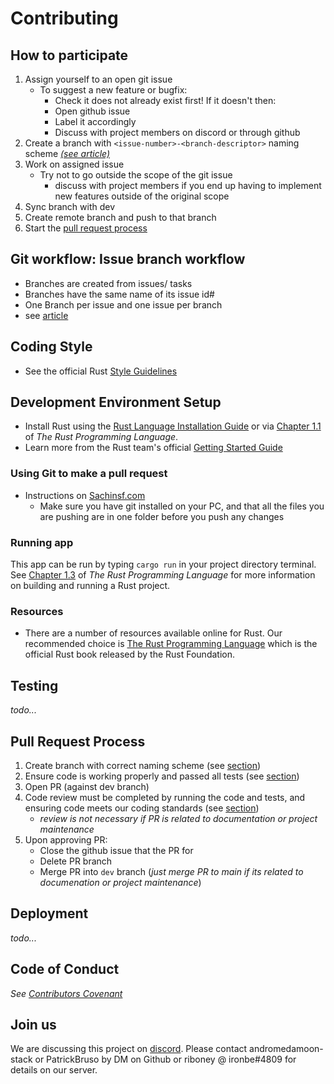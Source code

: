 # Contributing

## How to participate

1. Assign yourself to an open git issue
    - To suggest a new feature or bugfix:
      - Check it does not already exist first! If it doesn't then:
      - Open github issue
      - Label it accordingly
      - Discuss with project members on discord or through github
2. Create a branch with `<issue-number>-<branch-descriptor>` naming scheme [*(see article)*](https://deepsource.io/blog/git-branch-naming-conventions/)
3. Work on assigned issue
    - Try not to go outside the scope of the git issue
      - discuss with project members if you end up having to implement new features outside of the original scope
4. Sync branch with dev
5. Create remote branch and push to that branch
6. Start the [pull request process](#pull-request=process)

## Git workflow: Issue branch workflow

- Branches are created from issues/ tasks
- Branches have the same name of its issue id#
- One Branch per issue and one issue per branch
- see [article](https://medium.com/flexisaf/git-workflow-for-your-project-3d9dbdc5f8e2)

## Coding Style

- See the official Rust [Style Guidelines](https://doc.rust-lang.org/1.0.0/style/README.html)

## Development Environment Setup

- Install Rust using the [Rust Language Installation Guide](https://www.rust-lang.org/tools/install) or via [Chapter 1.1](https://doc.rust-lang.org/book/ch01-01-installation.html) of *The Rust Programming Language*.
- Learn more from the Rust team's official [Getting Started Guide](https://www.rust-lang.org/learn/get-started)

### Using Git to make a pull request

- Instructions on [Sachinsf.com](https://www.sachinsf.com/how-to-push-the-code-from-vs-code-to-github/)
  - Make sure you have git installed on your PC, and that all the files you are pushing are in one folder before you push any changes

### Running app

This app can be run by typing `cargo run` in your project directory terminal.  See [Chapter 1.3](https://doc.rust-lang.org/book/ch01-03-hello-cargo.html) of *The Rust Programming Language* for more information on building and running a Rust project.
  
### Resources

- There are a number of resources available online for Rust.  Our recommended choice is [The Rust Programming Language](https://doc.rust-lang.org/book/title-page.html) which is the official Rust book released by the Rust Foundation.

## Testing

*todo...*

## Pull Request Process

1. Create branch with correct naming scheme (see [section](#how-to-participate))
2. Ensure code is working properly and passed all tests (see [section](#testing))
3. Open PR (against dev branch)
4. Code review must be completed by running the code and tests, and ensuring code meets our coding standards (see [section](#coding-style))
    - *review is not necessary if PR is related to documentation or project maintenance*
5. Upon approving PR:
    - Close the github issue that the PR for
    - Delete PR branch
    - Merge PR into `dev` branch (*just merge PR to main if its related to documenation or project maintenance*)

## Deployment

*todo...*

## Code of Conduct

*See [Contributors Covenant](https://www.contributor-covenant.org/version/2/0/code_of_conduct/code_of_conduct.txt)*

## Join us

We are discussing this project on [discord](https://discord.com/). Please contact andromedamoon-stack or PatrickBruso by DM on Github or riboney @ ironbe#4809 for details on our server.
